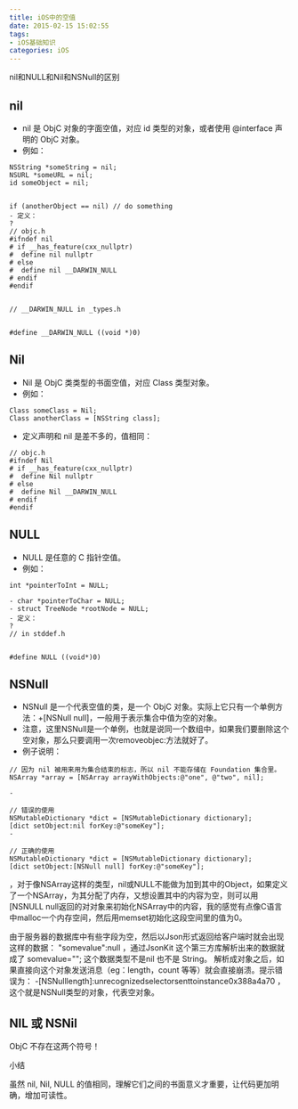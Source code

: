 ```yaml
---
title: iOS中的空值
date: 2015-02-15 15:02:55
tags:
- iOS基础知识
categories: iOS
---
```

nil和NULL和Nil和NSNull的区别
<!--more-->
## nil
- nil 是 ObjC 对象的字面空值，对应 id 类型的对象，或者使用 @interface 声明的 ObjC 对象。
- 例如：
```
NSString *someString = nil;
NSURL *someURL = nil;
id someObject = nil;


if (anotherObject == nil) // do something
- 定义：
?
// objc.h
#ifndef nil
# if __has_feature(cxx_nullptr)
#  define nil nullptr
# else
#  define nil __DARWIN_NULL
# endif
#endif


// __DARWIN_NULL in _types.h


#define __DARWIN_NULL ((void *)0)
```

## Nil

- Nil 是 ObjC 类类型的书面空值，对应 Class 类型对象。
- 例如：

```
Class someClass = Nil;
Class anotherClass = [NSString class];
```

- 定义声明和 nil 是差不多的，值相同：
```
// objc.h
#ifndef Nil
# if __has_feature(cxx_nullptr)
#  define Nil nullptr
# else
#  define Nil __DARWIN_NULL
# endif
#endif
```
## NULL

- NULL 是任意的 C 指针空值。
- 例如：
```
int *pointerToInt = NULL;

- char *pointerToChar = NULL;
- struct TreeNode *rootNode = NULL;
- 定义：
?
// in stddef.h


#define NULL ((void*)0)
```

## NSNull
- NSNull 是一个代表空值的类，是一个 ObjC 对象。实际上它只有一个单例方法：+[NSNull null]，一般用于表示集合中值为空的对象。
- 注意，这里NSNull是一个单例，也就是说同一个数组中，如果我们要删除这个空对象，那么只要调用一次removeobjec:方法就好了。
- 例子说明：
```
// 因为 nil 被用来用为集合结束的标志，所以 nil 不能存储在 Foundation 集合里。
NSArray *array = [NSArray arrayWithObjects:@"one", @"two", nil];

-

// 错误的使用
NSMutableDictionary *dict = [NSMutableDictionary dictionary];
[dict setObject:nil forKey:@"someKey"];
-

// 正确的使用
NSMutableDictionary *dict = [NSMutableDictionary dictionary];
[dict setObject:[NSNull null] forKey:@"someKey"];
```

，对于像NSArray这样的类型，nil或NULL不能做为加到其中的Object，如果定义了一个NSArray，为其分配了内存，又想设置其中的内容为空，则可以用[NSNULL null返回的对对象来初始化NSArray中的内容，我的感觉有点像C语言中malloc一个内存空间，然后用memset初始化这段空间里的值为0。

由于服务器的数据库中有些字段为空，然后以Json形式返回给客户端时就会出现这样的数据：
"somevalue":null ，通过JsonKit 这个第三方库解析出来的数据就成了
somevalue=""; 这个数据类型不是nil 也不是 String。 解析成对象之后，如果直接向这个对象发送消息（eg：length，count 等等）就会直接崩溃。提示错误为：
-[NSNulllength]:unrecognizedselectorsenttoinstance0x388a4a70 ，这个就是NSNull类型的对象，代表空对象。
## NIL 或 NSNil

ObjC 不存在这两个符号！

小结

虽然 nil, Nil, NULL 的值相同，理解它们之间的书面意义才重要，让代码更加明确，增加可读性。

